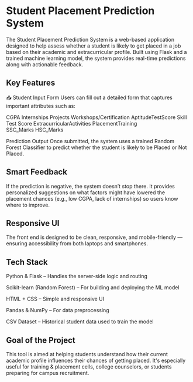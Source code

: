 # Student Placement Prediction System

The Student Placement Prediction System is a web-based application designed to help assess whether a student is likely to get placed in a job based on their academic and extracurricular profile. Built using Flask and a trained machine learning model, the system provides real-time predictions along with actionable feedback.

## Key Features

📥 Student Input Form
Users can fill out a detailed form that captures important attributes such as:

CGPA
Internships
Projects
Workshops/Certification
AptitudeTestScore
Skill Test Score
ExtracurricularActivities
PlacementTraining	
SSC_Marks
HSC_Marks	

Prediction Output
Once submitted, the system uses a trained Random Forest Classifier to predict whether the student is likely to be Placed or Not Placed.

## Smart Feedback
If the prediction is negative, the system doesn’t stop there. It provides personalized suggestions on what factors might have lowered the placement chances (e.g., low CGPA, lack of internships) so users know where to improve.

## Responsive UI
The front end is designed to be clean, responsive, and mobile-friendly — ensuring accessibility from both laptops and smartphones.

## Tech Stack
Python & Flask – Handles the server-side logic and routing

Scikit-learn (Random Forest) – For building and deploying the ML model

HTML + CSS – Simple and responsive UI

Pandas & NumPy – For data preprocessing

CSV Dataset – Historical student data used to train the model

## Goal of the Project
This tool is aimed at helping students understand how their current academic profile influences their chances of getting placed. It's especially useful for training & placement cells, college counselors, or students preparing for campus recruitment.

